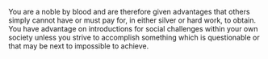 You are a noble by blood and are therefore given advantages that others simply cannot have or must pay for, in either silver or hard work, to obtain. You have advantage on introductions for social challenges within your own society unless you strive to accomplish something which is questionable or that may be next to impossible to achieve.